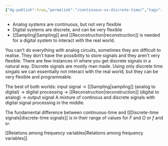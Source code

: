 ```yaml
---
{"dg-publish":true,"permalink":"/continuous-vs-discrete-time/","tags":["digitalsignalbehandling"]}
---
```



* Analog systems are continuous, but not very flexible
* Digital systems are discrete, and can be very flexible
* [[Sampling\|Sampling]] and [[Reconstruction\|reconstruction]] is needed for a digital system to interact with the real world.

You can’t do everything with analog circuits, sometimes they are difficult to realise. They don’t have the possibility to store signals and they aren’t very flexible. There are few instances irl where you get discrete signals in a natural way. Discrete signals are mostly man made. Using only discrete time singals we can essentially not interact with the real world, but they can be very flexible and programmable.

The best of both worlds:
input signal → [[Sampling\|sampling]] (analog to digital) → digital processing → [[Reconstruction\|reconstruction]] (digital to analog) → output signal
A mixture of continous and discrete signals with digital signal processing in the middle.


The fundamental difference between continuous-time and [[Discrete-time signals\|discrete-time signals]] is in their range of values for $F$ and $\Omega$ or $f$ and $\omega$. 

[[Relations among frequency variables\|Relations among frequency variables]]